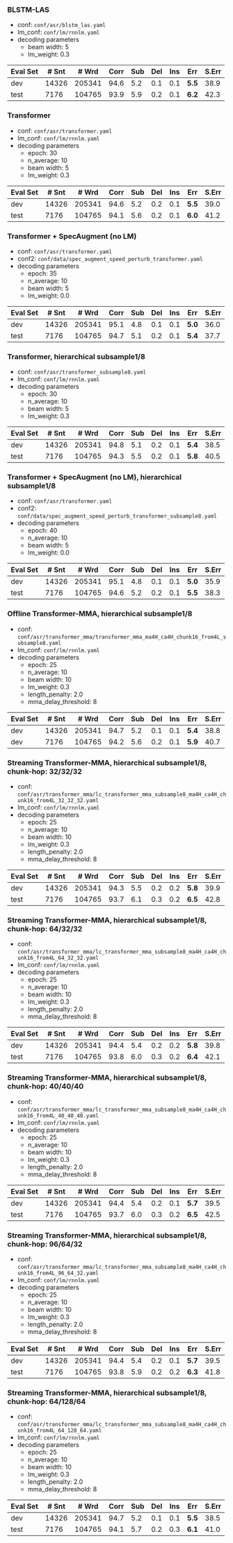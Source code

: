 ### BLSTM-LAS
- conf: `conf/asr/blstm_las.yaml`
- lm_conf: `conf/lm/rnnlm.yaml`
- decoding parameters
  - beam width: 5
  - lm_weight: 0.3

| Eval Set | # Snt | # Wrd | Corr | Sub | Del | Ins | Err | S.Err |
| -------- | ----- | ----- | ---- | --- | --- | --- | --- | ----- |
|dev|14326|205341|94.6|5.2|0.1|0.1|**5.5**|38.9|
|test|7176|104765|93.9|5.9|0.2|0.1|**6.2**|42.3|


### Transformer
- conf: `conf/asr/transformer.yaml`
- lm_conf: `conf/lm/rnnlm.yaml`
- decoding parameters
  - epoch: 30
  - n_average: 10
  - beam width: 5
  - lm_weight: 0.3

| Eval Set | # Snt | # Wrd | Corr | Sub | Del | Ins | Err | S.Err |
| -------- | ----- | ----- | ---- | --- | --- | --- | --- | ----- |
|dev|14326|205341|94.6|5.2|0.2|0.1|**5.5**|39.0|
|test|7176|104765|94.1|5.6|0.2|0.1|**6.0**|41.2|


### Transformer + SpecAugment (no LM)
- conf: `conf/asr/transformer.yaml`
- conf2: `conf/data/spec_augment_speed_perturb_transformer.yaml`
- decoding parameters
  - epoch: 35
  - n_average: 10
  - beam width: 5
  - lm_weight: 0.0

| Eval Set | # Snt | # Wrd | Corr | Sub | Del | Ins | Err | S.Err |
| -------- | ----- | ----- | ---- | --- | --- | --- | --- | ----- |
|dev|14326|205341|95.1|4.8|0.1|0.1|**5.0**|36.0|
|test|7176|104765|94.7|5.1|0.2|0.1|**5.4**|37.7|


### Transformer, hierarchical subsample1/8
- conf: `conf/asr/transformer_subsample8.yaml`
- lm_conf: `conf/lm/rnnlm.yaml`
- decoding parameters
  - epoch: 30
  - n_average: 10
  - beam width: 5
  - lm_weight: 0.3

| Eval Set | # Snt | # Wrd | Corr | Sub | Del | Ins | Err | S.Err |
| -------- | ----- | ----- | ---- | --- | --- | --- | --- | ----- |
|dev|14326|205341|94.8|5.1|0.2|0.1|**5.4**|38.5|
|test|7176|104765|94.3|5.5|0.2|0.1|**5.8**|40.5|


### Transformer + SpecAugment (no LM), hierarchical subsample1/8
- conf: `conf/asr/transformer.yaml`
- conf2: `conf/data/spec_augment_speed_perturb_transformer_subsample8.yaml`
- decoding parameters
  - epoch: 40
  - n_average: 10
  - beam width: 5
  - lm_weight: 0.0

| Eval Set | # Snt | # Wrd | Corr | Sub | Del | Ins | Err | S.Err |
| -------- | ----- | ----- | ---- | --- | --- | --- | --- | ----- |
|dev|14326|205341|95.1|4.8|0.1|0.1|**5.0**|35.9|
|test|7176|104765|94.6|5.2|0.2|0.1|**5.5**|38.3|


### Offline Transformer-MMA, hierarchical subsample1/8
- conf: `conf/asr/transformer_mma/transformer_mma_ma4H_ca4H_chunk16_from4L_subsample8.yaml`
- lm_conf: `conf/lm/rnnlm.yaml`
- decoding parameters
  - epoch: 25
  - n_average: 10
  - beam width: 10
  - lm_weight: 0.3
  - length_penalty: 2.0
  - mma_delay_threshold: 8

| Eval Set | # Snt | # Wrd | Corr | Sub | Del | Ins | Err | S.Err |
| -------- | ----- | ----- | ---- | --- | --- | --- | --- | ----- |
|dev|14326|205341|94.7|5.2|0.1|0.1|**5.4**|38.8|
|dev|7176|104765|94.2|5.6|0.2|0.1|**5.9**|40.7|


### Streaming Transformer-MMA, hierarchical subsample1/8, chunk-hop: 32/32/32
- conf: `conf/asr/transformer_mma/lc_transformer_mma_subsample8_ma4H_ca4H_chunk16_from4L_32_32_32.yaml`
- lm_conf: `conf/lm/rnnlm.yaml`
- decoding parameters
  - epoch: 25
  - n_average: 10
  - beam width: 10
  - lm_weight: 0.3
  - length_penalty: 2.0
  - mma_delay_threshold: 8

| Eval Set | # Snt | # Wrd | Corr | Sub | Del | Ins | Err | S.Err |
| -------- | ----- | ----- | ---- | --- | --- | --- | --- | ----- |
|dev|14326|205341|94.3|5.5|0.2|0.2|**5.8**|39.9|
|test|7176|104765|93.7|6.1|0.3|0.2|**6.5**|42.8|


### Streaming Transformer-MMA, hierarchical subsample1/8, chunk-hop: 64/32/32
- conf: `conf/asr/transformer_mma/lc_transformer_mma_subsample8_ma4H_ca4H_chunk16_from4L_64_32_32.yaml`
- lm_conf: `conf/lm/rnnlm.yaml`
- decoding parameters
  - epoch: 25
  - n_average: 10
  - beam width: 10
  - lm_weight: 0.3
  - length_penalty: 2.0
  - mma_delay_threshold: 8

| Eval Set | # Snt | # Wrd | Corr | Sub | Del | Ins | Err | S.Err |
| -------- | ----- | ----- | ---- | --- | --- | --- | --- | ----- |
|dev|14326|205341|94.4|5.4|0.2|0.2|**5.8**|39.8|
|test|7176|104765|93.8|6.0|0.3|0.2|**6.4**|42.1|


### Streaming Transformer-MMA, hierarchical subsample1/8, chunk-hop: 40/40/40
- conf: `conf/asr/transformer_mma/lc_transformer_mma_subsample8_ma4H_ca4H_chunk16_from4L_40_40_40.yaml`
- lm_conf: `conf/lm/rnnlm.yaml`
- decoding parameters
  - epoch: 25
  - n_average: 10
  - beam width: 10
  - lm_weight: 0.3
  - length_penalty: 2.0
  - mma_delay_threshold: 8

| Eval Set | # Snt | # Wrd | Corr | Sub | Del | Ins | Err | S.Err |
| -------- | ----- | ----- | ---- | --- | --- | --- | --- | ----- |
|dev|14326|205341|94.4|5.4|0.2|0.1|**5.7**|39.5|
|test|7176|104765|93.7|6.0|0.3|0.2|**6.5**|42.5|


### Streaming Transformer-MMA, hierarchical subsample1/8, chunk-hop: 96/64/32
- conf: `conf/asr/transformer_mma/lc_transformer_mma_subsample8_ma4H_ca4H_chunk16_from4L_96_64_32.yaml`
- lm_conf: `conf/lm/rnnlm.yaml`
- decoding parameters
  - epoch: 25
  - n_average: 10
  - beam width: 10
  - lm_weight: 0.3
  - length_penalty: 2.0
  - mma_delay_threshold: 8

| Eval Set | # Snt | # Wrd | Corr | Sub | Del | Ins | Err | S.Err |
| -------- | ----- | ----- | ---- | --- | --- | --- | --- | ----- |
|dev|14326|205341|94.4|5.4|0.2|0.1|**5.7**|39.5|
|test|7176|104765|93.8|5.9|0.2|0.2|**6.3**|41.8|


### Streaming Transformer-MMA, hierarchical subsample1/8, chunk-hop: 64/128/64
- conf: `conf/asr/transformer_mma/lc_transformer_mma_subsample8_ma4H_ca4H_chunk16_from4L_64_128_64.yaml`
- lm_conf: `conf/lm/rnnlm.yaml`
- decoding parameters
  - epoch: 25
  - n_average: 10
  - beam width: 10
  - lm_weight: 0.3
  - length_penalty: 2.0
  - mma_delay_threshold: 8

| Eval Set | # Snt | # Wrd | Corr | Sub | Del | Ins | Err | S.Err |
| -------- | ----- | ----- | ---- | --- | --- | --- | --- | ----- |
|dev|14326|205341|94.7|5.2|0.1|0.1|**5.5**|38.5|
|test|7176|104765|94.1|5.7|0.2|0.3|**6.1**|41.0|
